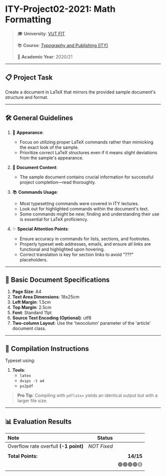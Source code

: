 # **ITY-Project02-2021**: Math Formatting

> 🎓 **University**: [VUT FIT](https://www.fit.vut.cz/)
>
> 📚 **Course**: [Typography and Publishing (ITY)](https://www.fit.vut.cz/study/course/268283/)
>
> 📅 **Academic Year**: 2020/21

---

## 📋 **Project Task**

Create a document in LaTeX that mirrors the provided sample document's structure and format.

---

## 🛠 **General Guidelines**

1. 🎨 **Appearance**:

   - Focus on utilizing proper LaTeX commands rather than mimicking the exact look of the sample.
   - Prioritize correct LaTeX structures even if it means slight deviations from the sample's appearance.

2. 📝 **Document Content**:

   - The sample document contains crucial information for successful project completion—read thoroughly.

3. 📚 **Commands Usage**:

   - Most typesetting commands were covered in ITY lectures.
   - Look out for highlighted commands within the document's text.
   - Some commands might be new; finding and understanding their use is essential for LaTeX proficiency.

4. ✨ **Special Attention Points**:
   - Ensure accuracy in commands for lists, sections, and footnotes.
   - Properly typeset web addresses, emails, and ensure all links are functional and highlighted upon hovering.
   - Correct translation is key for section links to avoid "???" placeholders.

---

## 📄 **Basic Document Specifications**

1. **Page Size**: A4
2. **Text Area Dimensions**: 18x25cm
3. **Left Margin**: 1.5cm
4. **Top Margin**: 2.5cm
5. **Font**: Standard 11pt
6. **Source Text Encoding (Optional)**: utf8
7. **Two-column Layout**: Use the 'twocolumn' parameter of the 'article' document class.

---

## 🔧 **Compilation Instructions**

Typeset using:

1. **Tools**:
   - `latex`
   - `dvips -t a4`
   - `ps2pdf`

> **Pro Tip**: Compiling with `pdflatex` yields an identical output but with a larger file size.

---

## 📊 **Evaluation Results**

| Note                                  |      Status |            |
| :------------------------------------ | ----------: | ---------: |
| Overflow rate overfull **(-1 point)** | _NOT Fixed_ |            |
|                                       |             |            |
| **Total Points:**                     |             |  **14/15** |
|                                       |             | 🟢🟢🟢🟢🟡 |
